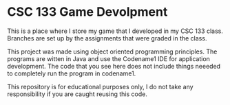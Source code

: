 # CSC 133 Game Devolpment

This is a place where I store my game that I developed in my CSC 133 class. 
Branches are set up by the assignments that were graded in the class. 

This project was made using object oriented programming principles. The programs are witten in Java and use the Codename1 IDE for application development. The code that you see here does not include things neeeded to completely run the program in codename1. 


This repository is for educational purposes only, I do not take any responsibility if you are caught reusing this code. 





